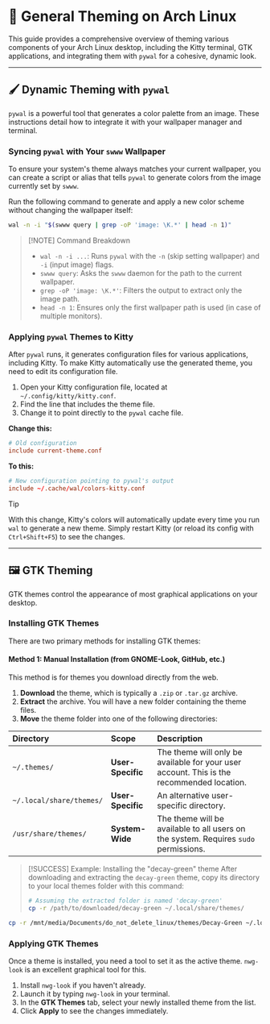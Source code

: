 
# 🎨 General Theming on Arch Linux

This guide provides a comprehensive overview of theming various components of your Arch Linux desktop, including the Kitty terminal, GTK applications, and integrating them with `pywal` for a cohesive, dynamic look.

---

## 🖌️ Dynamic Theming with `pywal`

`pywal` is a powerful tool that generates a color palette from an image. These instructions detail how to integrate it with your wallpaper manager and terminal.

### Syncing `pywal` with Your `swww` Wallpaper

To ensure your system's theme always matches your current wallpaper, you can create a script or alias that tells `pywal` to generate colors from the image currently set by `swww`.

Run the following command to generate and apply a new color scheme without changing the wallpaper itself:

```bash
wal -n -i "$(swww query | grep -oP 'image: \K.*' | head -n 1)"
```

> [!NOTE] Command Breakdown
> *   `wal -n -i ...`: Runs `pywal` with the `-n` (skip setting wallpaper) and `-i` (input image) flags.
> *   `swww query`: Asks the `swww` daemon for the path to the current wallpaper.
> *   `grep -oP 'image: \K.*'`: Filters the output to extract only the image path.
> *   `head -n 1`: Ensures only the first wallpaper path is used (in case of multiple monitors).

### Applying `pywal` Themes to Kitty

After `pywal` runs, it generates configuration files for various applications, including Kitty. To make Kitty automatically use the generated theme, you need to edit its configuration file.

1.  Open your Kitty configuration file, located at `~/.config/kitty/kitty.conf`.
2.  Find the line that includes the theme file.
3.  Change it to point directly to the `pywal` cache file.

**Change this:**
```conf
# Old configuration
include current-theme.conf
```

**To this:**
```conf
# New configuration pointing to pywal's output
include ~/.cache/wal/colors-kitty.conf
```

> [!TIP]
> With this change, Kitty's colors will automatically update every time you run `wal` to generate a new theme. Simply restart Kitty (or reload its config with `Ctrl+Shift+F5`) to see the changes.

---

## 🖼️ GTK Theming

GTK themes control the appearance of most graphical applications on your desktop.

### Installing GTK Themes

There are two primary methods for installing GTK themes:

#### Method 1: Manual Installation (from GNOME-Look, GitHub, etc.)

This method is for themes you download directly from the web.

1.  **Download** the theme, which is typically a `.zip` or `.tar.gz` archive.
2.  **Extract** the archive. You will have a new folder containing the theme files.
3.  **Move** the theme folder into one of the following directories:

| Directory | Scope | Description |
| :--- | :--- | :--- |
| `~/.themes/` | **User-Specific** | The theme will only be available for your user account. This is the recommended location. |
| `~/.local/share/themes/` | **User-Specific** | An alternative user-specific directory. |
| `/usr/share/themes/` | **System-Wide** | The theme will be available to all users on the system. Requires `sudo` permissions. |

> [!SUCCESS] Example: Installing the "decay-green" theme
> After downloading and extracting the `decay-green` theme, copy its directory to your local themes folder with this command:
> ```bash
> # Assuming the extracted folder is named 'decay-green'
> cp -r /path/to/downloaded/decay-green ~/.local/share/themes/
> ```

```bash
cp -r /mnt/media/Documents/do_not_delete_linux/themes/Decay-Green ~/.local/share/themes/
```

### Applying GTK Themes

Once a theme is installed, you need a tool to set it as the active theme. `nwg-look` is an excellent graphical tool for this.

1.  Install `nwg-look` if you haven't already.
2.  Launch it by typing `nwg-look` in your terminal.
3.  In the **GTK Themes** tab, select your newly installed theme from the list.
4.  Click **Apply** to see the changes immediately.
